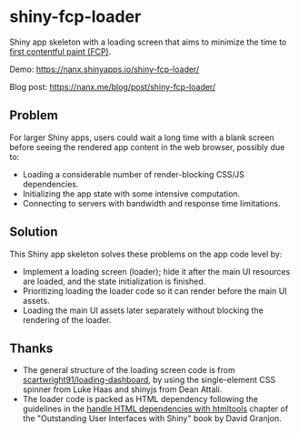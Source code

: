 # shiny-fcp-loader

Shiny app skeleton with a loading screen that aims to minimize the time
to [first contentful paint (FCP)](https://web.dev/fcp/).

Demo: <https://nanx.shinyapps.io/shiny-fcp-loader/>

Blog post: <https://nanx.me/blog/post/shiny-fcp-loader/>

## Problem

For larger Shiny apps, users could wait a long time with a blank screen before seeing the rendered app content in the web browser, possibly due to:

- Loading a considerable number of render-blocking CSS/JS dependencies.
- Initializing the app state with some intensive computation.
- Connecting to servers with bandwidth and response time limitations.

## Solution

This Shiny app skeleton solves these problems on the app code level by:

- Implement a loading screen (loader); hide it after the main UI resources are loaded, and the state initialization is finished.
- Prioritizing loading the loader code so it can render before the main UI assets.
- Loading the main UI assets later separately without blocking the rendering of the loader.

## Thanks

- The general structure of the loading screen code is from [scartwright91/loading-dashboard](https://github.com/scartwright91/loading-dashboard), by using the single-element CSS spinner from Luke Haas and shinyjs from Dean Attali.
- The loader code is packed as HTML dependency following the guidelines in the [handle HTML dependencies with htmltools](https://unleash-shiny.rinterface.com/htmltools-dependencies.html) chapter of the "Outstanding User Interfaces with Shiny" book by David Granjon.
